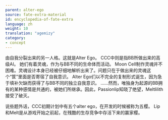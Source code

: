 ```yaml
---
parent: alter-ego
source: fate-extra-material
id: encyclopedia-of-fate-extra
language: zh
weight: 10
translation: "agemizy"
category:
- concept
---
```


由自我分裂出来的另一人格。这就是Alter Ego。
CCC中则是指BB所做出来的高级AI。
她们有着灵魂，作为与BB不同的生命体而活动。
Moon Cell制作灵魂并不困难。灵魂设计本身已经被仔细地解析出来了。问题只在于做出来的灵魂这个“筐”里面是否寄宿了自我意识。
Alter Ego们以不完全的复制形式诞生，因为急于填补欠缺而获得了与BB不同的独立自我意识。
……然而，唯独身为起源的BB拥有的某种感情是共通的，被她们所继承。因此，Passionlip知晓了绝望，Meltlilith接受了破灭。

说些题外话，CCC初期计划中有五个alter ego，在开发的时候被称为五樱。
Lip和Melt是从游戏开始之前起，在残酷的生存竞争中存活下来的赢家樱。

